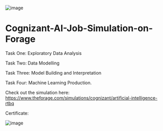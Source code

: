 ![image](https://github.com/LahariPriya0826/Cognizant-AI-Job-Simulation-on-Forage/assets/147991453/a6ebba54-4380-4455-940f-9a107bd66a71)








# Cognizant-AI-Job-Simulation-on-Forage

Task One: Exploratory Data Analysis




Task Two: Data Modelling




Task Three: Model Building and Interpretation




Task Four: Machine Learning Production.




Check out the simulation here: https://www.theforage.com/simulations/cognizant/artificial-intelligence-rtbq




Certificate:


![image](https://github.com/LahariPriya0826/Cognizant-AI-Job-Simulation-on-Forage/assets/147991453/d3d1eec2-d99d-412f-8288-43de5a1f74b2)


